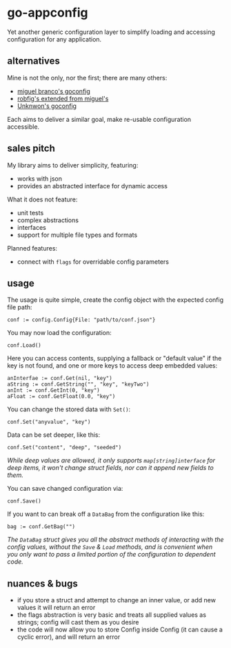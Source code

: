 
# go-appconfig

Yet another generic configuration layer to simplify loading and accessing configuration for any application.


## alternatives

Mine is not the only, nor the first; there are many others:

- [miguel branco's goconfig](https://github.com/miguel-branco/goconfig)
- [robfig's extended from miguel's](https://github.com/robfig/config)
- [Unknwon's goconfig](https://github.com/Unknwon/goconfig)

Each aims to deliver a similar goal, make re-usable configuration accessible.


## sales pitch

My library aims to deliver simplicity, featuring:

- works with json
- provides an abstracted interface for dynamic access

What it does not feature:

- unit tests
- complex abstractions
- interfaces
- support for multiple file types and formats

Planned features:

- connect with `flags` for overridable config parameters


## usage

The usage is quite simple, create the config object with the expected config file path:

    conf := config.Config{File: "path/to/conf.json"}

You may now load the configuration:

    conf.Load()

Here you can access contents, supplying a fallback or "default value" if the key is not found, and one or more keys to access deep embedded values:

    anInterfae := conf.Get(nil, "key")
    aString := conf.GetString("", "key", "keyTwo")
    anInt := conf.GetInt(0, "key")
    aFloat := conf.GetFloat(0.0, "key")

You can change the stored data with `Set()`:

    conf.Set("anyvalue", "key")

Data can be set deeper, like this:

    conf.Set("content", "deep", "seeded")

_While deep values are allowed, it only supports `map[string]interface` for deep items, it won't change struct fields, nor can it append new fields to them._

You can save changed configuration via:

    conf.Save()

If you want to can break off a `DataBag` from the configuration like this:

    bag := conf.GetBag("")

_The `DataBag` struct gives you all the abstract methods of interacting with the config values, without the `Save` & `Load` methods, and is convenient when you only want to pass a limited portion of the configuration to dependent code._


## nuances & bugs

- if you store a struct and attempt to change an inner value, or add new values it will return an error
- the flags abstraction is very basic and treats all supplied values as strings; config will cast them as you desire
- the code will now allow you to store Config inside Config (it can cause a cyclic error), and will return an error
